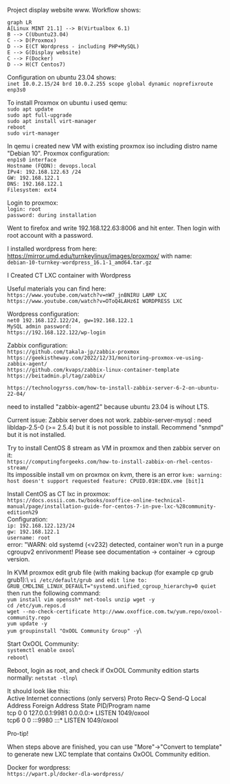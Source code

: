 Project display website www. Workflow shows:

```mermaid
graph LR
A[Linux MINT 21.1] --> B(Virtualbox 6.1)
B --> C(Ubuntu23.04)
C --> D(Proxmox)
D --> E(CT Wordpress - including PHP+MySQL)
E --> G(Display website)
C --> F(Docker)
D --> H(CT Centos7)
```
Configuration on ubuntu 23.04 shows:\
`inet 10.0.2.15/24 brd 10.0.2.255 scope global dynamic noprefixroute enp3s0`

To install Proxmox on ubuntu i used qemu:\
`sudo apt update`\
`sudo apt full-upgrade`\
`sudo apt install virt-manager`\
`reboot`\
`sudo virt-manager`

In qemu i created new VM with existing proxmox iso including distro name "Debian 10".
Proxmox configuration:\
`enp1s0 interface`\
`Hostname (FQDN): devops.local`\
`IPv4: 192.168.122.63 /24`\
`GW: 192.168.122.1`\
`DNS: 192.168.122.1`\
`Filesystem: ext4`

Login to proxmox:\
`login: root`\
`password: during installation`

Went to firefox and write 192.168.122.63:8006 and hit enter. Then login with root account with a password.

I installed wordpress from here: https://mirror.umd.edu/turnkeylinux/images/proxmox/ with name:\
`debian-10-turnkey-wordpress_16.1-1_amd64.tar.gz`

I Created CT LXC container with Wordpress

Useful materials you can find here:\
`https://www.youtube.com/watch?v=nW7_jnBNIRU LAMP LXC`\
`https://www.youtube.com/watch?v=OToQ4LAHz6I WORDPRESS LXC`

Wordpress configuration:\
`net0 192.168.122.122/24, gw=192.168.122.1`\
`MySQL admin password: `\
`https://192.168.122.122/wp-login`

Zabbix configuration:\
`https://github.com/takala-jp/zabbix-proxmox`\
`https://geekistheway.com/2022/12/31/monitoring-proxmox-ve-using-zabbix-agent/`\
`https://github.com/kvaps/zabbix-linux-container-template`\
`https://beitadmin.pl/tag/zabbix/`

`https://technologyrss.com/how-to-install-zabbix-server-6-2-on-ubuntu-22-04/`

need to installed "zabbix-agent2" because ubuntu 23.04 is wihout LTS.

Current issue: Zabbix server does not work. zabbix-server-mysql : need libldap-2.5-0 (>= 2.5.4) but it is not possible to install. Recommend "snmpd" but it is not installed.

Try to install CentOS 8 stream as VM in proxmox and then zabbix server on it:\
`https://computingforgeeks.com/how-to-install-zabbix-on-rhel-centos-stream/`\
Its impossible install vm on proxmox on kvm, there is an error `kvm: warning: host doesn't support requested feature: CPUID.01H:EDX.vme [bit]1`

Install CentOS as CT lxc in proxmox:\
`https://docs.ossii.com.tw/books/oxoffice-online-technical-manual/page/installation-guide-for-centos-7-in-pve-lxc-%28community-edition%29`\
Configuration:\
`ip: 192.168.122.123/24`\
`gw: 192.168.122.1`\
`username: root`\
error: "WARN: old systemd (<v232) detected, container won't run in a purge cgroupv2 enrivonment! Please see documentation -> container -> cgroup version.

In KVM proxmox edit grub file (with making backup (for example cp grub grub1):\ 
`vi /etc/default/grub and edit line to: GRUB_CMDLINE_LINUX_DEFAULT="systemd.unified_cgroup_hierarchy=0 quiet `\
then run the following command:\
`yum install vim openssh* net-tools unzip wget -y`\
`cd /etc/yum.repos.d`\
`wget --no-check-certificate http://www.oxoffice.com.tw/yum.repo/oxool-community.repo`\
`yum update -y`\
`yum groupinstall "OxOOL Community Group" -y`\

Start OxOOL Community:\
`systemctl enable oxool`\
`reboot`\

Reboot, login as root, and check if OxOOL Community edition starts normally:
`netstat -tlnp`\

It should look like this:\
Active Internet connections (only servers)
Proto Recv-Q Send-Q Local Address           Foreign Address         State       PID/Program name    
tcp        0      0 127.0.0.1:9981          0.0.0.0:*               LISTEN      1049/oxool          
tcp6       0      0 :::9980                 :::*                    LISTEN      1049/oxool

Pro-tip!

When steps above are finished, you can use "More"→"Convert to template" to generate new LXC template that contains OxOOL Community edition.







Docker for wordpress:\
`https://wpart.pl/docker-dla-wordpress/`
